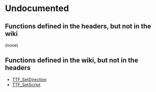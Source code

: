 # Undocumented

## Functions defined in the headers, but not in the wiki

(none)

## Functions defined in the wiki, but not in the headers

- [TTF_SetDirection](TTF_SetDirection.md)
- [TTF_SetScript](TTF_SetScript.md)
